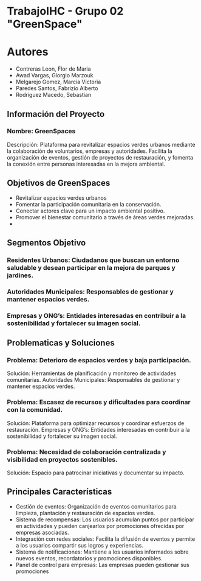# TrabajoIHC - Grupo 02 "GreenSpace"

# Autores
- Contreras Leon, Flor de Maria
- Awad Vargas, Giorgio Marzouk
- Melgarejo Gomez, Marcia Victoria
- Paredes Santos, Fabrizio Alberto
- Rodriguez Macedo, Sebastian

## Información del Proyecto
### Nombre: GreenSpaces
Descripción: Plataforma para revitalizar espacios verdes urbanos mediante la colaboración de voluntarios, empresas y autoridades. Facilita la organización de eventos, gestión de proyectos de restauración, y fomenta la conexión entre personas interesadas en la mejora ambiental. 

## Objetivos de GreenSpaces
- Revitalizar espacios verdes urbanos
- Fomentar la participación comunitaria en la conservación.
- Conectar actores clave para un impacto ambiental positivo.
- Promover el bienestar comunitario a través de áreas verdes mejoradas.
- 
## Segmentos Objetivo

### Residentes Urbanos: Ciudadanos que buscan un entorno saludable y desean participar en la mejora de parques y jardines.
### Autoridades Municipales: Responsables de gestionar y mantener espacios verdes.
### Empresas y ONG’s: Entidades interesadas en contribuir a la sostenibilidad y fortalecer su imagen social.

## Problematicas y Soluciones
### Problema: Deterioro de espacios verdes y baja participación.
Solución: Herramientas de planificación y monitoreo de actividades comunitarias.
Autoridades Municipales: Responsables de gestionar y mantener espacios verdes.

### Problema: Escasez de recursos y dificultades para coordinar con la comunidad.
Solución: Plataforma para optimizar recursos y coordinar esfuerzos de restauración.
Empresas y ONG’s: Entidades interesadas en contribuir a la sostenibilidad y fortalecer su imagen social.

### Problema: Necesidad de colaboración centralizada y visibilidad en proyectos sostenibles.
Solución: Espacio para patrocinar iniciativas y documentar su impacto.

## Principales Características
- Gestión de eventos: Organización de eventos comunitarios para limpieza, plantación y restauración de espacios verdes.
- Sistema de recompensas: Los usuarios acumulan puntos por participar en actividades y pueden canjearlos por promociones ofrecidas por empresas asociadas.
- Integración con redes sociales: Facilita la difusión de eventos y permite a los usuarios compartir sus logros y experiencias.
- Sistema de notificaciones: Mantiene a los usuarios informados sobre nuevos eventos, recordatorios y promociones disponibles.
- Panel de control para empresas: Las empresas pueden gestionar sus promociones

